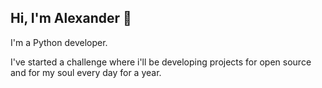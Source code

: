 ## Hi, I'm Alexander 👋

I'm a Python developer.

I've started a challenge where i'll be developing projects for open source and for my soul every day for a year.
